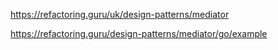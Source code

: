 https://refactoring.guru/uk/design-patterns/mediator

https://refactoring.guru/design-patterns/mediator/go/example
